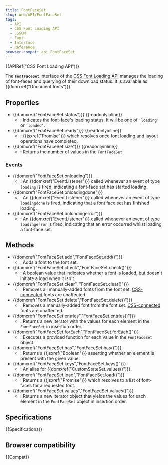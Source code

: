 ```yaml
---
title: FontFaceSet
slug: Web/API/FontFaceSet
tags:
  - API
  - CSS Font Loading API
  - CSSOM
  - Fonts
  - Interface
  - Reference
browser-compat: api.FontFaceSet
---
```

{{APIRef("CSS Font Loading API")}}

The **`FontFaceSet`** interface of the [CSS Font Loading API](/en-US/docs/Web/API/CSS_Font_Loading_API) manages the loading of font-faces and querying of their download status. It is available as {{domxref("Document.fonts")}}.

## Properties

- {{domxref("FontFaceSet.status")}} {{readonlyinline}}
  - : Indicates the font-face's loading status. It will be one of `'loading'` or `'loaded'`.
- {{domxref("FontFaceSet.ready")}} {{readonlyinline}}
  - : {{jsxref("Promise")}} which resolves once font loading and layout operations have completed.
- {{domxref("FontFaceSet.size")}} {{readonlyinline}}
  - : Returns the number of values in the `FontFaceSet`.

### Events

- {{domxref("FontFaceSet.onloading")}}
  - : An {{domxref("EventListener")}} called whenever an event of type `loading` is fired, indicating a font-face set has started loading.
- {{domxref("FontFaceSet.onloadingdone")}}
  - : An {{domxref("EventListener")}} called whenever an event of type `loadingdone` is fired, indicating that a font face set has finished loading.
- {{domxref("FontFaceSet.onloadingerror")}}
  - : An {{domxref("EventListener")}} called whenever an event of type `loadingerror` is fired, indicating that an error occurred whilst loading a font-face set.

## Methods

- {{domxref("FontFaceSet.add","FontFaceSet.add()")}}
  - : Adds a font to the font set.
- {{domxref("FontFaceSet.check","FontFaceSet.check()")}}
  - : A boolean value that indicates whether a font is loaded, but doesn't initiate a load when it isn't.
- {{domxref("FontFaceSet.clear", "FontFaceSet.clear()")}}
  - : Removes all manually-added fonts from the font set. [CSS-connected](https://www.w3.org/TR/css-font-loading-3/#css-connected) fonts are unaffected.
- {{domxref("FontFaceSet.delete","FontFaceSet.delete()")}}
  - : Removes a manually-added font from the font set. [CSS-connected](https://www.w3.org/TR/css-font-loading-3/#css-connected) fonts are unaffected.
- {{domxref("FontFaceSet.entries","FontFaceSet.entries()")}}
  - : Returns a new iterator with the values for each element in the `FontFaceSet` in insertion order.
- {{domxref("FontFaceSet.forEach","FontFaceSet.forEach()")}}
  - : Executes a provided function for each value in the `FontFaceSet` object.
- {{domxref("FontFaceSet.has","FontFaceSet.has()")}}
  - : Returns a {{jsxref("Boolean")}} asserting whether an element is present with the given value.
- {{domxref("FontFaceSet.keys","FontFaceSet.keys()")}}
  - : An alias for {{domxref("CustomStateSet.values()")}}.
- {{domxref("FontFaceSet.load","FontFaceSet.load()")}}
  - : Returns a {{jsxref("Promise")}} which resolves to a list of font-faces for a requested font.
- {{domxref("FontFaceSet.values","FontFaceSet.values()")}}
  - : Returns a new iterator object that yields the values for each element in the `FontFaceSet` object in insertion order.

## Specifications

{{Specifications}}

## Browser compatibility

{{Compat}}
